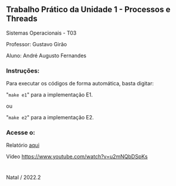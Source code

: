 ## Trabalho Prático da Unidade 1 - Processos e Threads

Sistemas Operacionais - T03

Professor: Gustavo Girão

Aluno: André Augusto Fernandes

### Instruções:

Para executar os códigos de forma automática, basta digitar:

"`make e1`" para a implementação E1.

ou

"`make e2`" para a implementação E2.

### Acesse o:

Relatório [aqui](relatório.pdf)

Vídeo https://www.youtube.com/watch?v=u2mNQbDSpKs

#
Natal / 2022.2